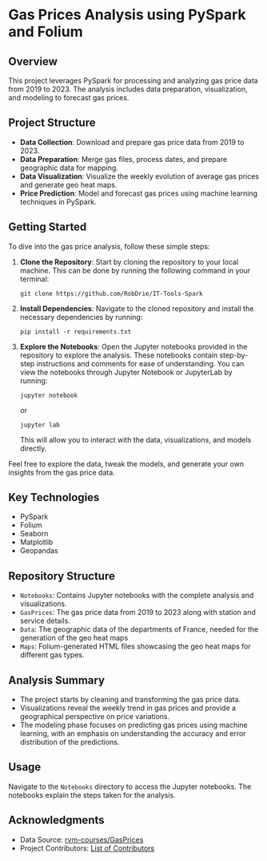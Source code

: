 # Gas Prices Analysis using PySpark and Folium

## Overview

This project leverages PySpark for processing and analyzing gas price data from 2019 to 2023. The analysis includes data preparation, visualization, and modeling to forecast gas prices.

## Project Structure

- **Data Collection**: Download and prepare gas price data from 2019 to 2023.
- **Data Preparation**: Merge gas files, process dates, and prepare geographic data for mapping.
- **Data Visualization**: Visualize the weekly evolution of average gas prices and generate geo heat maps.
- **Price Prediction**: Model and forecast gas prices using machine learning techniques in PySpark.

## Getting Started

To dive into the gas price analysis, follow these simple steps:

1. **Clone the Repository**: 
   Start by cloning the repository to your local machine. This can be done by running the following command in your terminal:
   ```
   git clone https://github.com/RobDrie/IT-Tools-Spark
   ```

2. **Install Dependencies**:
   Navigate to the cloned repository and install the necessary dependencies by running:
   ```
   pip install -r requirements.txt
   ```

3. **Explore the Notebooks**:
   Open the Jupyter notebooks provided in the repository to explore the analysis. These notebooks contain step-by-step instructions and comments for ease of understanding. You can view the notebooks through Jupyter Notebook or JupyterLab by running:
   ```
   jupyter notebook
   ```
   or 
   ```
   jupyter lab
   ```
   This will allow you to interact with the data, visualizations, and models directly.

Feel free to explore the data, tweak the models, and generate your own insights from the gas price data.

## Key Technologies

- PySpark
- Folium
- Seaborn
- Matplotlib
- Geopandas

## Repository Structure

- `Notebooks`: Contains Jupyter notebooks with the complete analysis and visualizations.
- `GasPrices`: The gas price data from 2019 to 2023 along with station and service details.
- `Data`: The geographic data of the departments of France, needed for the generation of the geo heat maps
- `Maps`: Folium-generated HTML files showcasing the geo heat maps for different gas types.

## Analysis Summary

- The project starts by cleaning and transforming the gas price data.
- Visualizations reveal the weekly trend in gas prices and provide a geographical perspective on price variations.
- The modeling phase focuses on predicting gas prices using machine learning, with an emphasis on understanding the accuracy and error distribution of the predictions.

## Usage

Navigate to the `Notebooks` directory to access the Jupyter notebooks. The notebooks explain the steps taken for the analysis.


## Acknowledgments

- Data Source: [rvm-courses/GasPrices](https://github.com/rvm-courses/GasPrices)
- Project Contributors: [List of Contributors](https://github.com/RobDrie/IT-Tools-Spark/graphs/contributors)